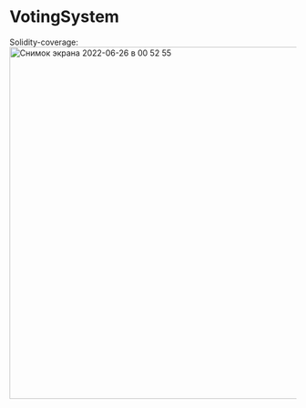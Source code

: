 # VotingSystem

Solidity-coverage:
<img width="617" alt="Снимок экрана 2022-06-26 в 00 52 55" src="https://user-images.githubusercontent.com/71443069/175791552-a29b45d9-a13d-4027-9d13-5194abd7b031.png">
